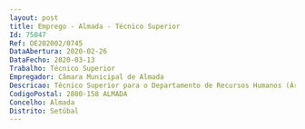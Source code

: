 ```yaml
--- 
layout: post
title: Emprego - Almada - Técnico Superior
Id: 75047
Ref: OE202002/0745
DataAbertura: 2020-02-26
DataFecho: 2020-03-13
Trabalho: Técnico Superior
Empregador: Câmara Municipal de Almada
Descricao: Técnico Superior para o Departamento de Recursos Humanos (Área da Formação Profissional) Domínio do processo formativo.• Conceção, implementação do Diagnóstico de necessidades de formação.• Conceção, planeamento, execução e avaliação do Plano Anual de Formação, de modo a potenciar o desenvolvimento de competências dos trabalhadores e o alcance dos objetivos municipais.• Contratação Pública.
CodigoPostal: 2800-158 ALMADA
Concelho: Almada
Distrito: Setúbal
--- 
```

